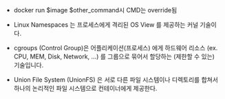 - docker run $image $other_command시 CMD는 override됨

- Linux Namespaces 는 프로세스에게 격리된 OS View 를 제공하는 커널 기술이다.
- cgroups (Control Group)은 어플리케이션(프로세스) 에게 하드웨어 리소스 (ex. CPU, MEM, Disk, Network, …) 를 그룹으로 묶어서 할당하는 (제한할 수 있는) 기술입니다.
- Union File System (UnionFS) 은 서로 다른 파일 시스템이나 디렉토리를 합쳐서 하나의 논리적인 파일 시스템으로 컨테이너에게 제공한다.